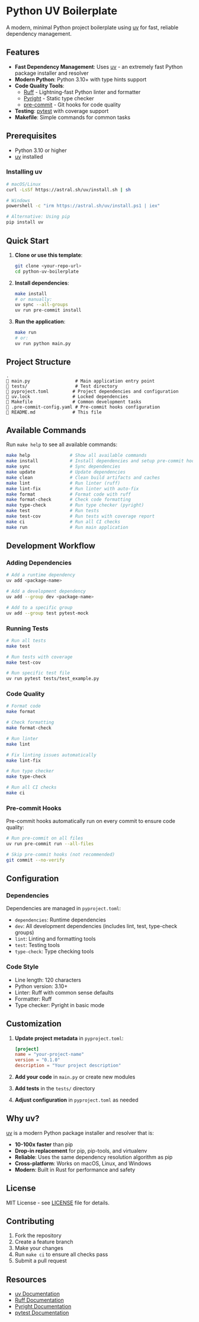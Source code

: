 # Python UV Boilerplate

A modern, minimal Python project boilerplate using [uv](https://github.com/astral-sh/uv) for fast, reliable dependency management.

## Features

- **Fast Dependency Management**: Uses [uv](https://github.com/astral-sh/uv) - an extremely fast Python package installer and resolver
- **Modern Python**: Python 3.10+ with type hints support
- **Code Quality Tools**:
  - [Ruff](https://github.com/astral-sh/ruff) - Lightning-fast Python linter and formatter
  - [Pyright](https://github.com/microsoft/pyright) - Static type checker
  - [pre-commit](https://pre-commit.com/) - Git hooks for code quality
- **Testing**: [pytest](https://pytest.org/) with coverage support
- **Makefile**: Simple commands for common tasks

## Prerequisites

- Python 3.10 or higher
- [uv](https://github.com/astral-sh/uv) installed

### Installing uv

```bash
# macOS/Linux
curl -LsSf https://astral.sh/uv/install.sh | sh

# Windows
powershell -c "irm https://astral.sh/uv/install.ps1 | iex"

# Alternative: Using pip
pip install uv
```

## Quick Start

1. **Clone or use this template**:
   ```bash
   git clone <your-repo-url>
   cd python-uv-boilerplate
   ```

2. **Install dependencies**:
   ```bash
   make install
   # or manually:
   uv sync --all-groups
   uv run pre-commit install
   ```

3. **Run the application**:
   ```bash
   make run
   # or:
   uv run python main.py
   ```

## Project Structure

```
.
   main.py                 # Main application entry point
   tests/                  # Test directory
   pyproject.toml         # Project dependencies and configuration
   uv.lock                # Locked dependencies
   Makefile               # Common development tasks
   .pre-commit-config.yaml # Pre-commit hooks configuration
   README.md              # This file
```

## Available Commands

Run `make help` to see all available commands:

```bash
make help               # Show all available commands
make install            # Install dependencies and setup pre-commit hooks
make sync               # Sync dependencies
make update             # Update dependencies
make clean              # Clean build artifacts and caches
make lint               # Run linter (ruff)
make lint-fix           # Run linter with auto-fix
make format             # Format code with ruff
make format-check       # Check code formatting
make type-check         # Run type checker (pyright)
make test               # Run tests
make test-cov           # Run tests with coverage report
make ci                 # Run all CI checks
make run                # Run main application
```

## Development Workflow

### Adding Dependencies

```bash
# Add a runtime dependency
uv add <package-name>

# Add a development dependency
uv add --group dev <package-name>

# Add to a specific group
uv add --group test pytest-mock
```

### Running Tests

```bash
# Run all tests
make test

# Run tests with coverage
make test-cov

# Run specific test file
uv run pytest tests/test_example.py
```

### Code Quality

```bash
# Format code
make format

# Check formatting
make format-check

# Run linter
make lint

# Fix linting issues automatically
make lint-fix

# Run type checker
make type-check

# Run all CI checks
make ci
```

### Pre-commit Hooks

Pre-commit hooks automatically run on every commit to ensure code quality:

```bash
# Run pre-commit on all files
uv run pre-commit run --all-files

# Skip pre-commit hooks (not recommended)
git commit --no-verify
```

## Configuration

### Dependencies

Dependencies are managed in `pyproject.toml`:

- `dependencies`: Runtime dependencies
- `dev`: All development dependencies (includes lint, test, type-check groups)
- `lint`: Linting and formatting tools
- `test`: Testing tools
- `type-check`: Type checking tools

### Code Style

- Line length: 120 characters
- Python version: 3.10+
- Linter: Ruff with common sense defaults
- Formatter: Ruff
- Type checker: Pyright in basic mode

## Customization

1. **Update project metadata** in `pyproject.toml`:
   ```toml
   [project]
   name = "your-project-name"
   version = "0.1.0"
   description = "Your project description"
   ```

2. **Add your code** in `main.py` or create new modules

3. **Add tests** in the `tests/` directory

4. **Adjust configuration** in `pyproject.toml` as needed

## Why uv?

[uv](https://github.com/astral-sh/uv) is a modern Python package installer and resolver that is:

- **10-100x faster** than pip
- **Drop-in replacement** for pip, pip-tools, and virtualenv
- **Reliable**: Uses the same dependency resolution algorithm as pip
- **Cross-platform**: Works on macOS, Linux, and Windows
- **Modern**: Built in Rust for performance and safety

## License

MIT License - see [LICENSE](LICENSE) file for details.

## Contributing

1. Fork the repository
2. Create a feature branch
3. Make your changes
4. Run `make ci` to ensure all checks pass
5. Submit a pull request

## Resources

- [uv Documentation](https://github.com/astral-sh/uv)
- [Ruff Documentation](https://docs.astral.sh/ruff/)
- [Pyright Documentation](https://github.com/microsoft/pyright)
- [pytest Documentation](https://docs.pytest.org/)
